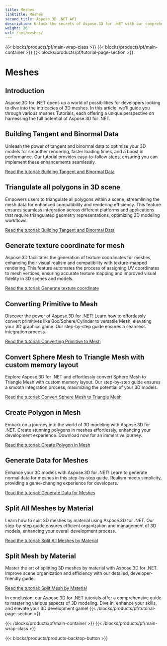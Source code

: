 ```yaml
---
title: Meshes
linktitle: Meshes
second_title: Aspose.3D .NET API
description: Unlock the secrets of Aspose.3D for .NET with our comprehensive tutorials. Optimize 3D models, convert primitives to meshes, and enhance graphics effortlessly.
weight: 26
url: /net/meshes/
---
```


{{< blocks/products/pf/main-wrap-class >}}
{{< blocks/products/pf/main-container >}}
{{< blocks/products/pf/tutorial-page-section >}}

# Meshes

## Introduction

Aspose.3D for .NET opens up a world of possibilities for developers looking to dive into the intricacies of 3D meshes. In this article, we'll guide you through various meshes Tutorials, each offering a unique perspective on harnessing the full potential of Aspose.3D for .NET.

## Building Tangent and Binormal Data

Unleash the power of tangent and binormal data to optimize your 3D models for smoother rendering, faster loading times, and a boost in performance. Our tutorial provides easy-to-follow steps, ensuring you can implement these enhancements seamlessly.

[Read the tutorial: Building Tangent and Binormal Data](./build-tangent-binormal-data/)

## Triangulate all polygons in 3D scene

Empowers users to triangulate all polygons within a scene, streamlining the mesh data for enhanced compatibility and rendering efficiency. This feature ensures seamless integration across different platforms and applications that require triangulated geometry representations, optimizing 3D modeling workflows.

[Read the tutorial: Building Tangent and Binormal Data](./convert-polygons-to-triangles/)

 
## Generate texture coordinate for mesh

Aspose.3D facilitates the generation of texture coordinates for meshes, enhancing their visual realism and compatibility with texture-mapped rendering. This feature automates the process of assigning UV coordinates to mesh vertices, ensuring accurate texture mapping and improved visual fidelity in 3D scenes and models.

[Read the tutorial: Generate texture coordinate](./generate-uv-coordinates/)


## Converting Primitive to Mesh

Discover the power of Aspose.3D for .NET! Learn how to effortlessly convert primitives like Box/Sphere/Cylinder to versatile Mesh, elevating your 3D graphics game. Our step-by-step guide ensures a seamless integration process.

[Read the tutorial: Converting Primitive to Mesh](./convert-primitive-to-mesh/)


## Convert Sphere Mesh to Triangle Mesh with custom memory layout

Explore Aspose.3D for .NET and effortlessly convert Sphere Mesh to Triangle Mesh with custom memory layout. Our step-by-step guide ensures a smooth integration process, maximizing the potential of your 3D models.

[Read the tutorial: Convert Sphere Mesh to Triangle Mesh](./convert-sphere-mesh-triangle-memory-layout/)

## Create Polygon in Mesh

Embark on a journey into the world of 3D modeling with Aspose.3D for .NET. Create stunning polygons in meshes effortlessly, enhancing your development experience. Download now for an immersive journey.

[Read the tutorial: Create Polygon in Mesh](./create-polygon-in-mesh/)

## Generate Data for Meshes

Enhance your 3D models with Aspose.3D for .NET! Learn to generate normal data for meshes in this step-by-step guide. Realism meets simplicity, providing a game-changing experience for developers.

[Read the tutorial: Generate Data for Meshes](./generate-data-for-meshes/)

## Split All Meshes by Material

Learn how to split 3D meshes by material using Aspose.3D for .NET. Our step-by-step guide ensures efficient organization and management of 3D models, enhancing your overall development process.

[Read the tutorial: Split All Meshes by Material](./split-all-meshes-by-material/)

## Split Mesh by Material

Master the art of splitting 3D meshes by material with Aspose.3D for .NET. Improve scene organization and efficiency with our detailed, developer-friendly guide.

[Read the tutorial: Split Mesh by Material](./split-mesh-by-material/)

In conclusion, our Aspose.3D for .NET tutorials offer a comprehensive guide to mastering various aspects of 3D modeling. Dive in, enhance your skills, and elevate your 3D development game!
{{< /blocks/products/pf/tutorial-page-section >}}

{{< /blocks/products/pf/main-container >}}
{{< /blocks/products/pf/main-wrap-class >}}

{{< blocks/products/products-backtop-button >}}
